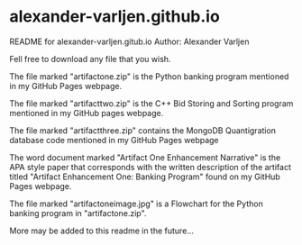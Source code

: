 # alexander-varljen.github.io

README for alexander-varljen.gitub.io
Author: Alexander Varljen

Fell free to download any file that you wish.

The file marked "artifactone.zip" is the Python banking program mentioned in my GitHub Pages webpage. 

The file marked "artifacttwo.zip" is the C++ Bid Storing and Sorting program mentioned in my GitHub
pages webpage.

The file marked "artifactthree.zip" contains the MongoDB Quantigration database code mentioned in
my GitHub Pages webpage

The word document marked "Artifact One Enhancement Narrative" is the APA style paper that corresponds
with the written description of the artifact titled "Artifact Enhancement One: Banking Program" found
on my GitHub Pages webpage.

The file marked "artifactoneimage.jpg" is a Flowchart for the Python banking program in 
"artifactone.zip".

More may be added to this readme in the future...

